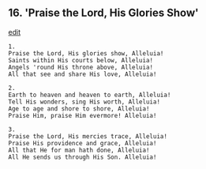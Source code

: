 
## 16.  'Praise the Lord, His Glories Show'
[edit](https://docs.google.com/document/d/1MDnqCyjjwr-GAmXayJT_GnLrylNNb0Q8/edit?mode=html)




    1.
    Praise the Lord, His glories show, Alleluia!
    Saints within His courts below, Alleluia!
    Angels 'round His throne above, Alleluia!
    All that see and share His love, Alleluia!

    2.
    Earth to heaven and heaven to earth, Alleluia!
    Tell His wonders, sing His worth, Alleluia!
    Age to age and shore to shore, Alleluia!
    Praise Him, praise Him evermore! Alleluia!

    3.
    Praise the Lord, His mercies trace, Alleluia!
    Praise His providence and grace, Alleluia!
    All that He for man hath done, Alleluia!
    All He sends us through His Son. Alleluia!
